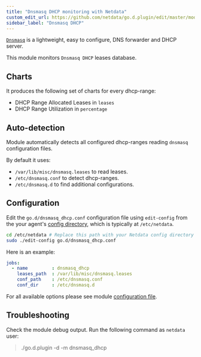 ```yaml
---
title: "Dnsmasq DHCP monitoring with Netdata"
custom_edit_url: https://github.com/netdata/go.d.plugin/edit/master/modules/dnsmasq_dhcp/README.md
sidebar_label: "Dnsmasq DHCP"
---
```




[`Dnsmasq`](http://www.thekelleys.org.uk/dnsmasq/doc.html) is a lightweight, easy to configure, DNS forwarder and DHCP server.

This module monitors `Dnsmasq DHCP` leases database.

## Charts

It produces the following set of charts for every dhcp-range:

-   DHCP Range Allocated Leases in `leases`
-   DHCP Range Utilization in `percentage`

## Auto-detection

Module automatically detects all configured dhcp-ranges reading `dnsmasq` configuration files.

By default it uses:

-   `/var/lib/misc/dnsmasq.leases` to read leases.
-   `/etc/dnsmasq.conf` to detect dhcp-ranges.
-   `/etc/dnsmasq.d` to find additional configurations.

## Configuration 

Edit the `go.d/dnsmasq_dhcp.conf` configuration file using `edit-config` from the your agent's [config
directory](/guides/docs/step-by-step/step-04#find-your-netdataconf-file), which is typically at `/etc/netdata`.

```bash
cd /etc/netdata # Replace this path with your Netdata config directory
sudo ./edit-config go.d/dnsmasq_dhcp.conf
```

Here is an example:

```yaml
jobs:
  - name         : dnsmasq_dhcp
    leases_path  : /var/lib/misc/dnsmasq.leases
    conf_path    : /etc/dnsmasq.conf
    conf_dir     : /etc/dnsmasq.d
```

For all available options please see module [configuration file](https://github.com/netdata/go.d.plugin/blob/master/config/go.d/dnsmasq_dhcp.conf).

## Troubleshooting

Check the module debug output. Run the following command as `netdata` user:

> ./go.d.plugin -d -m dnsmasq_dhcp
